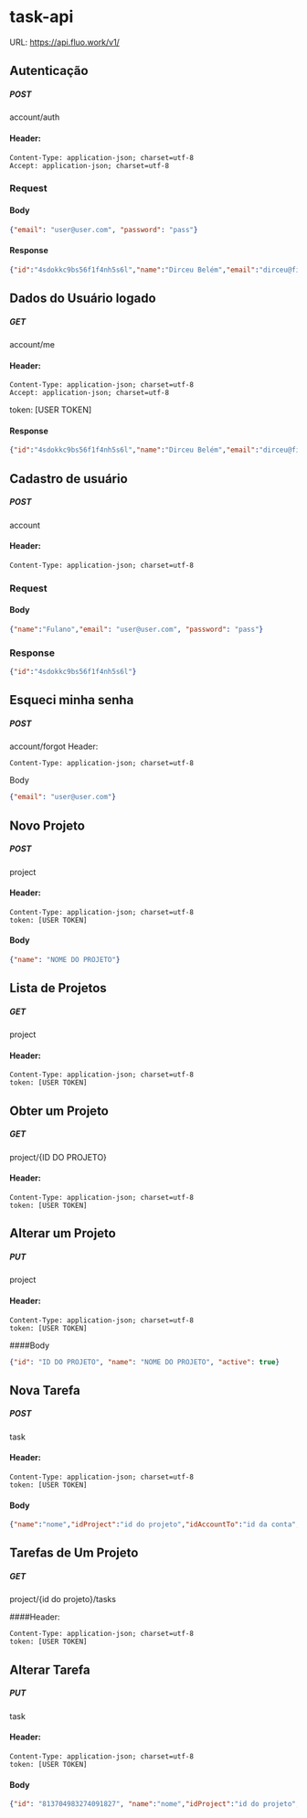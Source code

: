 # task-api

URL: https://api.fluo.work/v1/


## Autenticação
##### POST
account/auth
#### Header:
```
Content-Type: application-json; charset=utf-8
Accept: application-json; charset=utf-8
```

### Request
#### Body

```json 
{"email": "user@user.com", "password": "pass"}
```

#### Response
    
```json
{"id":"4sdokkc9bs56f1f4nh5s6l","name":"Dirceu Belém","email":"dirceu@fingermidia.com","password":null,"token":"6ph38tb2im9em1f4nh6441","picture":null,"active":true,"createdAt":"02/05/2021 18:54:01","expiredAt":"02/05/2021 18:59:09"}
```

## Dados do Usuário logado

##### GET
account/me

#### Header:
```
Content-Type: application-json; charset=utf-8
Accept: application-json; charset=utf-8
```

token: [USER TOKEN]

#### Response
```json
{"id":"4sdokkc9bs56f1f4nh5s6l","name":"Dirceu Belém","email":"dirceu@fingermidia.com","password":null,"token":"6ph38tb2im9em1f4nh6441","picture":null,"active":true,"createdAt":"02/05/2021 18:54:01","expiredAt":"02/05/2021 18:59:09"}
```

## Cadastro de usuário

##### POST
account

#### Header:
```
Content-Type: application-json; charset=utf-8
```

### Request
#### Body

```json 
{"name":"Fulano","email": "user@user.com", "password": "pass"}
```
### Response
```json
{"id":"4sdokkc9bs56f1f4nh5s6l"}
```

## Esqueci minha senha

##### POST
account/forgot
Header:
```
Content-Type: application-json; charset=utf-8
```

Body

```json 
{"email": "user@user.com"}
```

## Novo Projeto

##### POST
project
#### Header:
```
Content-Type: application-json; charset=utf-8
token: [USER TOKEN]
```

#### Body

```json 
{"name": "NOME DO PROJETO"}
```

## Lista de Projetos

##### GET
project
#### Header:
```
Content-Type: application-json; charset=utf-8
token: [USER TOKEN]
```

## Obter um Projeto

##### GET
project/{ID DO PROJETO}

#### Header:
```
Content-Type: application-json; charset=utf-8
token: [USER TOKEN]
```

## Alterar um Projeto

##### PUT
project
#### Header:
```
Content-Type: application-json; charset=utf-8
token: [USER TOKEN]
```
####Body

```json 
{"id": "ID DO PROJETO", "name": "NOME DO PROJETO", "active": true}
```

## Nova Tarefa

##### POST
task
#### Header:
```
Content-Type: application-json; charset=utf-8
token: [USER TOKEN]
```
#### Body

```json 
{"name":"nome","idProject":"id do projeto","idAccountTo":"id da conta","description":"descricao da tarefa","tags":"tags"}
```

## Tarefas de Um Projeto

##### GET
project/{id do projeto}/tasks

####Header:
```
Content-Type: application-json; charset=utf-8
token: [USER TOKEN]
```
## Alterar Tarefa

##### PUT
task

#### Header:
```
Content-Type: application-json; charset=utf-8
token: [USER TOKEN]
```
#### Body

```json 
{"id": "813704983274091827", "name":"nome","idProject":"id do projeto","idAccountTo":"id da conta","description":"descricao da tarefa","tags":"tags"}
```
